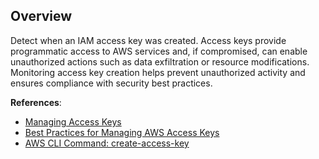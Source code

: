 ## Overview

Detect when an IAM access key was created. Access keys provide programmatic access to AWS services and, if compromised, can enable unauthorized actions such as data exfiltration or resource modifications. Monitoring access key creation helps prevent unauthorized activity and ensures compliance with security best practices.

**References**:
- [Managing Access Keys](https://docs.aws.amazon.com/IAM/latest/UserGuide/id_credentials_access-keys.html)
- [Best Practices for Managing AWS Access Keys](https://docs.aws.amazon.com/general/latest/gr/aws-access-keys-best-practices.html)
- [AWS CLI Command: create-access-key](https://awscli.amazonaws.com/v2/documentation/api/latest/reference/iam/create-access-key.html)
